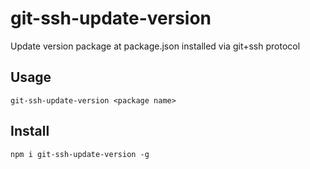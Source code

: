 # git-ssh-update-version
Update version package at package.json installed via git+ssh protocol

## Usage 
`git-ssh-update-version <package name>`

## Install
`npm i git-ssh-update-version -g`
